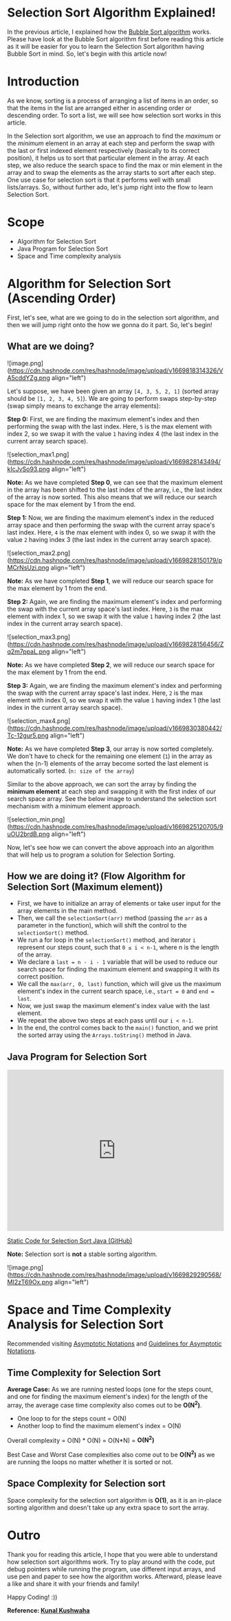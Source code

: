 # Selection Sort Algorithm Explained!

In the previous article, I explained how the [Bubble Sort algorithm](https://abhishekchandra.hashnode.dev/bubble-sort) works. Please have look at the Bubble Sort algorithm first before reading this article as it will be easier for you to learn the Selection Sort algorithm having Bubble Sort in mind. So, let's begin with this article now!

# Introduction

As we know, sorting is a process of arranging a list of items in an order, so that the items in the list are arranged either in ascending order or descending order.  To sort a list, we will see how selection sort works in this article.

In the Selection sort algorithm, we use an approach to find the *maximum* or the *minimum* element in an array at each step and perform the swap with the last or first indexed element respectively (basically to its correct position), it helps us to sort that particular element in the array. At each step, we also reduce the search space to find the max or min element in the array and to swap the elements as the array starts to sort after each step. One use case for selection sort is that it performs well with small lists/arrays. So, without further ado, let's jump right into the flow to learn Selection Sort.

# Scope

* Algorithm for Selection Sort
* Java Program for Selection Sort
* Space and Time complexity analysis

# Algorithm for Selection Sort (Ascending Order)

First, let's see, what are we going to do in the selection sort algorithm, and then we will jump right onto the how we gonna do it part. So, let's begin!

## What are we doing?

![image.png](https://cdn.hashnode.com/res/hashnode/image/upload/v1669818314326/VA5cddYZg.png align="left")

Let's suppose, we have been given an array `[4, 3, 5, 2, 1]` (sorted array should be `[1, 2, 3, 4, 5]`). We are going to perform swaps step-by-step (swap simply means to exchange the array elements):

**Step 0:** First, we are finding the maximum element's index and then performing the swap with the last index. Here, `5` is the max element with index 2, so we swap it with the value `1` having index 4 (the last index in the current array search space).

![selection_max1.png](https://cdn.hashnode.com/res/hashnode/image/upload/v1669828143494/kIcJvSo93.png align="left")

**Note:** As we have completed **Step 0**, we can see that the maximum element in the array has been shifted to the last index of the array, i.e., the last index of the array is now sorted. This also means that we will reduce our search space for the max element by 1 from the end.

**Step 1:** Now, we are finding the maximum element's index in the reduced array space and then performing the swap with the current array space's last index. Here, `4` is the max element with index 0, so we swap it with the value `2` having index 3 (the last index in the current array search space). 

![selection_max2.png](https://cdn.hashnode.com/res/hashnode/image/upload/v1669828150179/pMCrNsUzi.png align="left")

**Note:** As we have completed **Step 1**,  we will reduce our search space for the max element by 1 from the end.

**Step 2:** Again, we are finding the maximum element's index and performing the swap with the current array space's last index. Here, `3` is the max element with index 1, so we swap it with the value `1` having index 2 (the last index in the current array search space).

![selection_max3.png](https://cdn.hashnode.com/res/hashnode/image/upload/v1669828156456/Zq2m7ppaL.png align="left")

**Note:** As we have completed **Step 2**,  we will reduce our search space for the max element by 1 from the end.

**Step 3:** Again, we are finding the maximum element's index and performing the swap with the current array space's last index. Here, `2` is the max element with index 0, so we swap it with the value `1` having index 1 (the last index in the current array search space).

![selection_max4.png](https://cdn.hashnode.com/res/hashnode/image/upload/v1669830380442/Tc-12gur5.png align="left")

**Note:** As we have completed **Step 3**, our array is now sorted completely. We don't have to check for the remaining one element (`1`) in the array as when the (n-1) elements of the array become sorted the last element is automatically sorted. (`n: size of the array`)


Similar to the above approach, we can sort the array by finding the **minimum element** at each step and swapping it with the first index of our search space array. See the below image to understand the selection sort mechanism with a minimum element approach.

![selection_min.png](https://cdn.hashnode.com/res/hashnode/image/upload/v1669825120705/9uOU2brdB.png align="left")

Now, let's see how we can convert the above approach into an algorithm that will help us to program a solution for Selection Sorting.

## How we are doing it? (Flow Algorithm for Selection Sort (Maximum element))

* First, we have to initialize an array of elements or take user input for the array elements in the main method.
* Then, we call the `selectionSort(arr)` method (passing the `arr` as a parameter in the function), which will shift the control to the `selectionSort()` method.
* We run a for loop in the `selectionSort()` method, and iterator `i` represent our steps count, such that `0 ≤ i < n-1`, where n is the length of the array.
* We declare a `last = n - i - 1` variable that will be used to reduce our search space for finding the maximum element and swapping it with its correct position.
* We call the `max(arr, 0, last)` function, which will give us the maximum element's index in the current search space, i.e., `start = 0` and `end = last`.
* Now, we just swap the maximum element's index value with the last element.
* We repeat the above two steps at each pass until our `i < n-1`.
* In the end, the control comes back to the `main()` function, and we print the sorted array using the `Arrays.toString()` method in Java.

## Java Program for Selection Sort

<iframe style='max-width:100%; border: none; height: 375px; width: 700px;' height=375 width=700 src=https://www.interviewbit.com/embed/snippet/f63473ef19d621365faf title='Interviewbit Ide snippet/f63473ef19d621365faf' loading="lazy" allow="clipboard-write" allowfullscreen referrerpolicy="unsafe-url" sandbox="allow-scripts allow-same-origin allow-popups allow-top-navigation-by-user-activation allow-popups-to-escape-sandbox"></iframe>

[Static Code for Selection Sort Java (GitHub)](https://github.com/abhishekchandra2522k/Java-IDEA-Projects/blob/main/Algorithms/Sorting/src/SelectionSort.java)

**Note:** Selection sort is **not** a stable sorting algorithm.

![image.png](https://cdn.hashnode.com/res/hashnode/image/upload/v1669829290568/MI2zT69Ox.png align="left")

# Space and Time Complexity Analysis for Selection Sort

Recommended visiting [Asymptotic Notations](https://abhishekchandra.hashnode.dev/asymptotic-notations) and [Guidelines for Asymptotic Notations](https://abhishekchandra.hashnode.dev/guidelines-for-asymptotic-notations).

## Time Complexity for Selection Sort

**Average Case:** As we are running nested loops (one for the steps count, and one for finding the maximum element's index) for the length of the array, the average case time complexity also comes out to be **O(N<sup>2</sup>)**.

* One loop to for the steps count = O(N)
* Another loop to find the maximum element's index = O(N)

Overall complexity = O(N) \* O(N) = O(N\*N) = **O(N<sup>2</sup>)**

Best Case and Worst Case complexities also come out to be **O(N<sup>2</sup>)** as we are running the loops no matter whether it is sorted or not.

## Space Complexity for Selection sort

Space complexity for the selection sort algorithm is **O(1)**, as it is an in-place sorting algorithm and doesn't take up any extra space to sort the array.

# Outro

Thank you for reading this article, I hope that you were able to understand how selection sort algorithms work. Try to play around with the code, put debug pointers while running the program, use different input arrays, and use pen and paper to see how the algorithm works. Afterward, please leave a like and share it with your friends and family! 

Happy Coding! :))

**Reference: [Kunal Kushwaha](https://www.youtube.com/@KunalKushwaha)**
